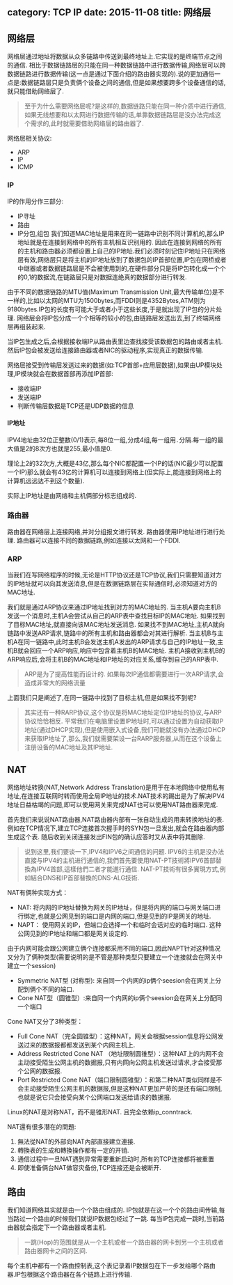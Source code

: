 category: TCP IP
date: 2015-11-08
title: 网络层
---
##  网络层
网络层通过地址将数据从众多链路中传送到最终地址上.它实现的是终端节点之间的通信. 相比于数据链路层的只能在同一种数据链路中进行数据传输,网络层可以跨数据链路进行数据传输(这一点是通过下面介绍的路由器实现的).说的更加通俗一点是:数据链路层只是负责俩个设备之间的通信,但是如果想要跨多个设备通信的话,就只能借助网络层了.

> 至于为什么需要网络层呢?是这样的,数据链路只能在同一种介质中进行通信,如果无线想要和以太网进行数据传输的话,单靠数据链路层是没办法完成这个需求的,此时就需要借助网络层的路由器了.

网络层相关协议:
* ARP
* IP
* ICMP

### IP
IP的作用分作三部分:
* IP寻址
* 路由
* IP分包,组包
我们知道MAC地址是用来在同一链路中识别不同计算机的,那么IP地址就是在连接到网络中的所有主机相互识别用的. 因此在连接到网络的所有的主机和路由器必须都设置上自己的IP地址.我们必须时刻记住IP地址只在网络层有效,网络层只是将主机的IP地址放到了数据包的IP首部位置,IP包在网桥或者中继器或者数据链路层是不会被使用到的,在硬件部分只是将IP包转化成一个个的0,1的数据流,在链路层只是对数据连绝真的数据部分进行转发.

由于不同的数据链路的MTU值(Maximum Transmission Unit,最大传输单位)是不一样的,比如以太网的MTU为1500bytes,而FDDI则是4352Bytes,ATM则为9180bytes.IP包的长度有可能大于或者小于这些长度,于是就出现了IP包的分片处理. 网络层会将IP包分成一个个相等的较小的包,由链路层发送出去,到了终端网络层再组装起来.

当IP包生成之后,会根据接收端IP从路由表里边查找接受该数据包的路由或者主机. 然后IP包会被发送给连接路由器或者NIC的驱动程序,实现真正的数据传输.

网络层接受到传输层发送过来的数据(如:TCP首部+应用层数据),如果由UP模块处理,IP模块就会在数据首部再添加IP首部:
* 接收端IP
* 发送端IP
* 判断传输层数据是TCP还是UDP数据的信息
 
#### IP地址
IPV4地址由32位正整数(0/1)表示,每8位一组,分成4组,每一组用`.`分隔.每一组的最大值是2的8次方也就是255,最小值是0. 

理论上2的32次方,大概是43亿,那么每个NIC都配置一个IP的话(NIC最少可以配置一个IP)那么就会有43亿的计算机可以连接到网络上(但实际上,能连接到网络上的计算机远远达不到这个数量).

实际上IP地址是由网络和主机俩部分标志组成的.

### 路由器
路由器在网络层上连接网络,并对分组报文进行转发. 路由器使用IP地址进行进行处理. 路由器可以连接不同的数据链路,例如连接以太网和一个FDDI.

### ARP
当我们在写网络程序的时候,无论是HTTP协议还是TCP协议,我们只需要知道对方的IP地址就可以向其发送消息,但是在数据链路层在实际通信时,必须知道对方的MAC地址.

我们就是通过ARP协议来通过IP地址找到对方的MAC地址的. 当主机A要向主机B发送一个消息时,主机A会尝试从自己的ARP表中查找目标IP的MAC地址. 如果找到了目标MAC地址,就直接向该MAC地址发送消息. 如果找不到MAC地址,主机A就向链路中发送ARP请求,链路中的所有主机和路由器都会对其进行解析. 当主机B与主机A在同一链路中,此时主机B会发送主机A发出的ARP请求与自己的IP地址一致,主机B就会回应一个ARP响应,响应中包含着主机B的MAC地址. 主机A接收到主机B的ARP响应后,会将主机B的MAC地址和IP地址的对应关系,缓存到自己的ARP表中.
> ARP是为了提高性能而设计的. 如果每次IP通信都需要进行一次ARP请求,会造成非常大的网络流量

上面我们只是阐述了,在同一链路中找到了目标主机,但是如果找不到呢?

> 其实还有一种RARP协议,这个协议是将MAC地址定位IP地址的协议,与ARP协议恰恰相反. 平常我们在电脑里设置IP地址时,可以通过设置为自动获取IP地址(通过DHCP实现),但是使用嵌入式设备,我们可能就没有办法通过DHCP来获取IP地址了,那么,我们就需要架设一台RARP服务器,从而在这个设备上注册设备的MAC地址及其IP地址.

## NAT
网络地址转换(NAT,Network Address Translation)是用于在本地网络中使用私有地址,在连接互联网时转而使用全局IP地址的技术.NAT技术的踢出是为了解决IPV4地址日益枯竭的问题,即可以使用网关来完成NAT也可以使用NAT路由器来完成.

首先我们来说说NAT路由器,NAT路由器内部有一张自动生成的用来转换地址的表. 例如在TCP情况下,建立TCP连接首次握手时的SYN包一旦发出,就会在路由器内部生成这个表. 随后收到关闭连接发出FIN包的确认应答时又从表中将其删除.

> 说到这里,我们要谈一下,IPV4和IPV6之间通信的问题. IPV6的主机是没办法直接与IPV4的主机进行通信的,我們首先要使用NAT-PT技術將IPV6首部替換為IPV4首部,這樣他們二者才能進行通信. NAT-PT技術有很多實現方式,例如結合DNS和IP首部替換的DNS-ALG技術.

NAT有俩种实现方式：
* NAT: 将内网的IP地址替换为网关的IP地址，但是将内网的端口与网关端口进行绑定,也就是公网见到的端口是内网的端口,但是见到的IP是网关的地址.
* NAPT：	使用网关的IP，但端口会选择一个和临时会话对应的临时端口. 这种公网见到的IP地址和端口都是网关设定的.

由于内网可能会跟公网建立俩个连接都采用不同的端口,因此NAPT针对这种情况又分为了俩种类型(需要说明的是不管是那种类型只要建立一个连接就会在网关中建立一个session)
* Symmetric NAT型 (对称型): 来自同一个内网的ip俩个seesion会在网关上分配到俩个不同的端口.
* Cone NAT型（圆锥型）:来自同一个内网的ip俩个seesion会在网关上分配同一个端口

Cone NAT又分了3种类型：
* Full Cone NAT（完全圆锥型）：这种NAT，网关会根据session信息将公网发送过来的数据报都都发送到某个内网主机上.
* Address Restricted Cone NAT （地址限制圆锥型）：这种NAT上的内网不会主动接受陌生公网主机的数据报,只有内网向公网主机发送过请求,才会接受那个公网的数据报.
* Port Restricted Cone NAT（端口限制圆锥型）：和第二种NAT类似同样是不会主动接受陌生公网主机的数据报,但是这种NAT更加严苛的是还有端口限制,也就是说它只会接受向某个公网端口发送给请求的数据报.

Linux的NAT是对称NAT，而不是锥形NAT. 且完全依赖ip_conntrack.

NAT還有很多潛在的問題:
1. 無法從NAT的外部向NAT內部直接建立連接.
2. 轉換表的生成和轉換操作都有一定的开销.
3. 通信过程中一旦NAT遇到异常需要重新启动时,所有的TCP连接都将被重置
4. 即使准备俩台NAT做容灾备份,TCP连接还是会被断开.

## 路由
我们知道网络其实就是由一个个路由组成的. IP包就是在这一个个的路由间传输,每当路过一个路由的时候我们就说IP数据包经过了一跳. 每当IP包完成一跳时,当前路由器就会指定下一个路由器或者主机.
> 一跳(Hop)的范围就是从一个主机或者一个路由器的网卡到另一个主机或者路由器网卡之间的区间.

每个主机中都有一个路由控制表,这个表记录着IP数据包在下一步发给哪个路由器.IP包根据这个路由器在各个链路上进行传输.
